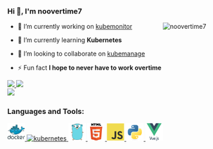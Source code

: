 <h3 >Hi 👋, I'm noovertime7</h3>
<img align="right" alt="noovertime7" float:left width="150px" src="https://media.giphy.com/media/SWoSkN6DxTszqIKEqv/giphy.gif" />

- 🔭 I’m currently working on [kubemonitor](https://github.com/noovertime7/kubemonitor)

- 🌱 I’m currently learning **Kubernetes**

- 👯 I’m looking to collaborate on [kubemanage](https://github.com/noovertime7/kubemanage)

- ⚡ Fun fact **I hope to never have to work overtime**

<a href="https://github.com/noovertime7">
  <img src="https://github-readme-stats.vercel.app/api?username=noovertime7&count_private=true&show_icons=true" width="400px"/>
</a>

<a href="https://github.com/noovertime7">
  <img src="https://github-readme-stats.vercel.app/api/top-langs/?username=noovertime7&layout=compact&hide=html,css&count_private=true&hide_border=true" width="400px"/>
</a>

<!--  奖杯  -->
<div> <img src="https://github-profile-trophy.vercel.app/?username=noovertime7&column=-1"> </div>


<!--  贪吃蛇代码  -->
 <!-- <div align="center"><img src="https://github.com/noovertime7/noovertime7/blob/main/assets/github-contribution-grid-snake.svg" /></div> -->
 
 <!--  skills -->
  <h3 align="left">Languages and Tools:</h3>
<p align="left"> <a href="https://www.docker.com/" target="_blank" rel="noreferrer"> <img src="https://raw.githubusercontent.com/devicons/devicon/master/icons/docker/docker-original-wordmark.svg" alt="docker" width="40" height="40"/> </a> <a href="https://kubernetes.io" target="_blank" rel="noreferrer"> <img src="https://www.vectorlogo.zone/logos/kubernetes/kubernetes-icon.svg" alt="kubernetes" width="40" height="40"/> </a>   <a href="https://golang.org" target="_blank" rel="noreferrer"> <img src="https://raw.githubusercontent.com/devicons/devicon/master/icons/go/go-original.svg" alt="go" width="40" height="40"/> </a> <a href="https://www.w3.org/html/" target="_blank" rel="noreferrer"> <img src="https://raw.githubusercontent.com/devicons/devicon/master/icons/html5/html5-original-wordmark.svg" alt="html5" width="40" height="40"/> </a> <a href="https://developer.mozilla.org/en-US/docs/Web/JavaScript" target="_blank" rel="noreferrer"> <img src="https://raw.githubusercontent.com/devicons/devicon/master/icons/javascript/javascript-original.svg" alt="javascript" width="40" height="40"/> </a>  <a href="https://www.python.org" target="_blank" rel="noreferrer"> <img src="https://raw.githubusercontent.com/devicons/devicon/master/icons/python/python-original.svg" alt="python" width="40" height="40"/> </a>  <a href="https://vuejs.org/" target="_blank" rel="noreferrer"> <img src="https://raw.githubusercontent.com/devicons/devicon/master/icons/vuejs/vuejs-original-wordmark.svg" alt="vuejs" width="40" height="40"/> </a> </p>

<!-- 
<details>
    <summary> ⚡ Recent Github Activity</summary>
    <br />
    <a href="https://github.com/noovertime7">
  <img src="https://activity-graph.herokuapp.com/graph?username=noovertime7&theme=dracula" />
</details> 
  -->



